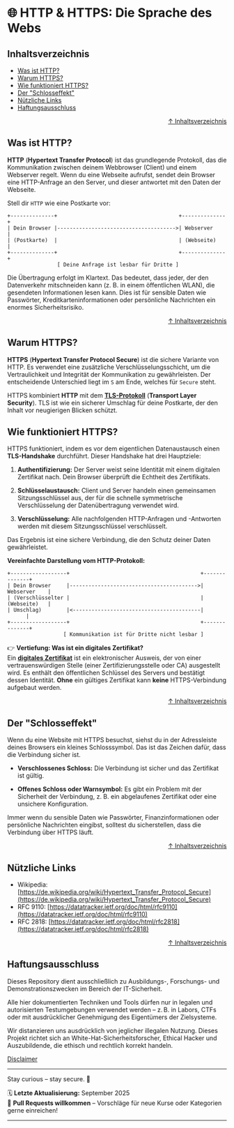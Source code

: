 # 🌐 HTTP & HTTPS: Die Sprache des Webs

## Inhaltsverzeichnis
- [Was ist HTTP?](#was-ist-http)
- [Warum HTTPS?](#warum-https)
- [Wie funktioniert HTTPS?](#wie-funktioniert-https)
- [Der "Schlosseffekt"](#der-schlosseffekt)
- [Nützliche Links](#nützliche-links)
- [Haftungsausschluss](#haftungsausschluss)






<div align=right>

[↑ Inhaltsverzeichnis](#inhaltsverzeichnis)

</div>


## Was ist HTTP?
**HTTP** (**Hypertext Transfer Protocol**) ist das grundlegende Protokoll, das die Kommunikation zwischen deinem Webbrowser (Client) und einem Webserver regelt. Wenn du eine Webseite aufrufst, sendet dein Browser eine HTTP-Anfrage an den Server, und dieser antwortet mit den Daten der Webseite.

Stell dir `HTTP` wie eine Postkarte vor:
```text
+--------------+                                       +--------------+
| Dein Browser |-------------------------------------->| Webserver    |
| (Postkarte)  |                                       | (Webseite)   |
+--------------+                                       +--------------+
                [ Deine Anfrage ist lesbar für Dritte ]
```

Die Übertragung erfolgt im Klartext. Das bedeutet, dass jeder, der den Datenverkehr mitschneiden kann (z. B. in einem öffentlichen WLAN), die gesendeten Informationen lesen kann. Dies ist für sensible Daten wie Passwörter, Kreditkarteninformationen oder persönliche Nachrichten ein enormes Sicherheitsrisiko.



<div align=right>

[↑ Inhaltsverzeichnis](#inhaltsverzeichnis)

</div>


## Warum HTTPS?

**HTTPS** (**Hypertext Transfer Protocol Secure**) ist die sichere Variante von HTTP. Es verwendet eine zusätzliche Verschlüsselungsschicht, um die Vertraulichkeit und Integrität der Kommunikation zu gewährleisten. Der entscheidende Unterschied liegt im `S` am Ende, welches für `Secure` steht.

HTTPS kombiniert **HTTP** mit dem [**TLS-Protokoll**](/06-crypto-stego/grundlagen/01_transport_layer_security_grundlagen.md) (**Transport Layer Security**). TLS ist wie ein sicherer Umschlag für deine Postkarte, der den Inhalt vor neugierigen Blicken schützt.

## Wie funktioniert HTTPS?
HTTPS funktioniert, indem es vor dem eigentlichen Datenaustausch einen **TLS-Handshake** durchführt.   Dieser Handshake hat drei Hauptziele:

1. **Authentifizierung:** Der Server weist seine Identität mit einem digitalen Zertifikat nach. Dein Browser überprüft die Echtheit des Zertifikats.

2. **Schlüsselaustausch:** Client und Server handeln einen gemeinsamen Sitzungsschlüssel aus, der für die schnelle symmetrische Verschlüsselung der Datenübertragung verwendet wird.

3. **Verschlüsselung:** Alle nachfolgenden HTTP-Anfragen und -Antworten werden mit diesem Sitzungsschlüssel verschlüsselt.

Das Ergebnis ist eine sichere Verbindung, die den Schutz deiner Daten gewährleistet.


**Vereinfachte Darstellung vom HTTP-Protokoll:**

```text
+------------------+                                          +--------------+
| Dein Browser     |----------------------------------------->| Webserver    |
| (Verschlüsselter |                                          | (Webseite)   |
| Umschlag)        |<-----------------------------------------|              |
+------------------+                                          +--------------+
                  [ Kommunikation ist für Dritte nicht lesbar ]
```

👉 **Vertiefung: Was ist ein digitales Zertifikat?**  
Ein [**digitales Zertifikat**](/06-crypto-stego/kryptografie/02_digitale_zertifikate.md) ist ein elektronischer Ausweis, der von einer vertrauenswürdigen Stelle (einer Zertifizierungsstelle oder CA) ausgestellt wird. Es enthält den öffentlichen Schlüssel des Servers und bestätigt dessen Identität. **Ohne** ein gültiges Zertifikat kann **keine** HTTPS-Verbindung aufgebaut werden.




<div align=right>

[↑ Inhaltsverzeichnis](#inhaltsverzeichnis)

</div>


## Der "Schlosseffekt"

Wenn du eine Website mit HTTPS besuchst, siehst du in der Adressleiste deines Browsers ein kleines Schlosssymbol. Das ist das Zeichen dafür, dass die Verbindung sicher ist.

- **Verschlossenes Schloss:** Die Verbindung ist sicher und das Zertifikat ist gültig.

- **Offenes Schloss oder Warnsymbol:** Es gibt ein Problem mit der Sicherheit der Verbindung, z. B. ein abgelaufenes Zertifikat oder eine unsichere Konfiguration.

Immer wenn du sensible Daten wie Passwörter, Finanzinformationen oder persönliche Nachrichten eingibst, solltest du sicherstellen, dass die Verbindung über HTTPS läuft.



<div align=right>

[↑ Inhaltsverzeichnis](#inhaltsverzeichnis)

</div>


## Nützliche Links
- Wikipedia: [https://de.wikipedia.org/wiki/Hypertext_Transfer_Protocol_Secure](https://de.wikipedia.org/wiki/Hypertext_Transfer_Protocol_Secure)
- RFC 9110: [https://datatracker.ietf.org/doc/html/rfc9110](https://datatracker.ietf.org/doc/html/rfc9110)
- RFC 2818: [https://datatracker.ietf.org/doc/html/rfc2818](https://datatracker.ietf.org/doc/html/rfc2818)



<div align=right>

[↑ Inhaltsverzeichnis](#inhaltsverzeichnis)

</div>


## Haftungsausschluss

Dieses Repository dient ausschließlich zu Ausbildungs-, Forschungs- und Demonstrationszwecken im Bereich der IT-Sicherheit.

Alle hier dokumentierten Techniken und Tools dürfen nur in legalen und autorisierten Testumgebungen verwendet werden – z. B. in Labors, CTFs oder mit ausdrücklicher Genehmigung des Eigentümers der Zielsysteme.

Wir distanzieren uns ausdrücklich von jeglicher illegalen Nutzung.
Dieses Projekt richtet sich an White-Hat-Sicherheitsforscher, Ethical Hacker und Auszubildende, die ethisch und rechtlich korrekt handeln.

[Disclaimer](/00-disclaimer/disclaimer.md)

--- 

Stay curious – stay secure. 🔐

🗓️ **Letzte Aktualisierung:** September 2025  
🤝 **Pull Requests willkommen** – Vorschläge für neue Kurse oder Kategorien gerne einreichen!

---
